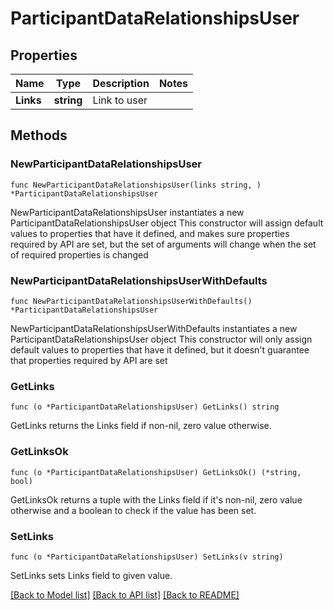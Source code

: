 # ParticipantDataRelationshipsUser

## Properties

Name | Type | Description | Notes
------------ | ------------- | ------------- | -------------
**Links** | **string** | Link to user | 

## Methods

### NewParticipantDataRelationshipsUser

`func NewParticipantDataRelationshipsUser(links string, ) *ParticipantDataRelationshipsUser`

NewParticipantDataRelationshipsUser instantiates a new ParticipantDataRelationshipsUser object
This constructor will assign default values to properties that have it defined,
and makes sure properties required by API are set, but the set of arguments
will change when the set of required properties is changed

### NewParticipantDataRelationshipsUserWithDefaults

`func NewParticipantDataRelationshipsUserWithDefaults() *ParticipantDataRelationshipsUser`

NewParticipantDataRelationshipsUserWithDefaults instantiates a new ParticipantDataRelationshipsUser object
This constructor will only assign default values to properties that have it defined,
but it doesn't guarantee that properties required by API are set

### GetLinks

`func (o *ParticipantDataRelationshipsUser) GetLinks() string`

GetLinks returns the Links field if non-nil, zero value otherwise.

### GetLinksOk

`func (o *ParticipantDataRelationshipsUser) GetLinksOk() (*string, bool)`

GetLinksOk returns a tuple with the Links field if it's non-nil, zero value otherwise
and a boolean to check if the value has been set.

### SetLinks

`func (o *ParticipantDataRelationshipsUser) SetLinks(v string)`

SetLinks sets Links field to given value.



[[Back to Model list]](../README.md#documentation-for-models) [[Back to API list]](../README.md#documentation-for-api-endpoints) [[Back to README]](../README.md)


